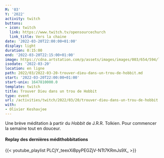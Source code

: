 ```yaml
---
M: '03'
Y: '2022'
activity: twitch
buttons:
- icon: twitch
  link: https://www.twitch.tv/opensourcechurch
  link_title: Vers la chaine
date: '2022-03-20T22:00:00+01:00'
display: light
duration: 0:15:00
end: '2022-03-20T22:15:00+01:00'
image: https://cdna.artstation.com/p/assets/images/images/003/654/594/large/sam-robberechts-finalrender1.jpg
isodate: '2022-03-20'
location: en ligne
path: 2022/03/2022-03-20-trouver-dieu-dans-un-trou-de-hobbit.md
start: '2022-03-20T22:00:00+01:00'
start-unix: 1647810000.0
template: twitch
title: Trouver Dieu dans un trou de Hobbit
type: event
url: /activities/twitch/2022/03/20/trouver-dieu-dans-un-trou-de-hobbit
with:
- Olivier Keshavjee
---
```

Une brève méditation à partir du *Hobbit* de J.R.R. Tolkien. Pour commencer la semaine tout en douceur.



#### Replay des dernières médithobbitations

{{< youtube_playlist PLCjY_teexXiBpyPEGZjV-NTt7KRmJs9X_ >}}